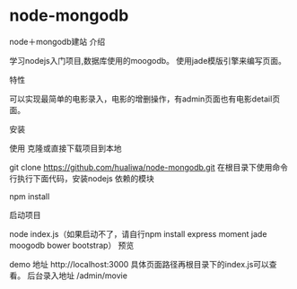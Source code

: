 # node-mongodb
node＋mongodb建站
介绍

学习nodejs入门项目,数据库使用的moogodb。 使用jade模版引擎来编写页面。

特性

可以实现最简单的电影录入，电影的增删操作，有admin页面也有电影detail页面。

安装

使用 克隆或直接下载项目到本地

  git clone https://github.com/hualiwa/node-mongodb.git
在根目录下使用命令行执行下面代码，安装nodejs 依赖的模块

  npm install 
  
启动项目

  node index.js（如果启动不了，请自行npm install express moment jade moogodb bower bootstrap）
预览

demo 地址 http://localhost:3000
具体页面路径再根目录下的index.js可以查看。
后台录入地址 /admin/movie
      
